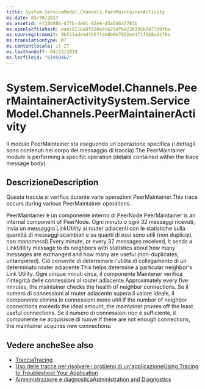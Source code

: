```yaml
---
title: System.ServiceModel.Channels.PeerMaintainerActivity
ms.date: 03/30/2017
ms.assetid: ef28d086-d7fb-4e81-82e9-45a54647783b
ms.openlocfilehash: ea4c8110a8f820e0c6204fbd22b3d5b747709fba
ms.sourcegitcommit: 9b552addadfb57fab0b9e7852ed4f1f1b8a42f8e
ms.translationtype: MT
ms.contentlocale: it-IT
ms.lasthandoff: 04/23/2019
ms.locfileid: "61950462"
---
```

# <a name="systemservicemodelchannelspeermaintaineractivity"></a><span data-ttu-id="7fb3c-102">System.ServiceModel.Channels.PeerMaintainerActivity</span><span class="sxs-lookup"><span data-stu-id="7fb3c-102">System.ServiceModel.Channels.PeerMaintainerActivity</span></span>
<span data-ttu-id="7fb3c-103">Il modulo PeerMaintainer sta eseguendo un'operazione specifica (i dettagli sono contenuti nel corpo del messaggio di traccia).</span><span class="sxs-lookup"><span data-stu-id="7fb3c-103">The PeerMaintainer module is performing a specific operation (details contained within the trace message body).</span></span>  
  
## <a name="description"></a><span data-ttu-id="7fb3c-104">Descrizione</span><span class="sxs-lookup"><span data-stu-id="7fb3c-104">Description</span></span>  
 <span data-ttu-id="7fb3c-105">Questa traccia si verifica durante varie operazioni PeerMaintainer.</span><span class="sxs-lookup"><span data-stu-id="7fb3c-105">This trace occurs during various PeerMaintainer operations.</span></span>  
  
 <span data-ttu-id="7fb3c-106">PeerMaintainer è un componente interno di PeerNode.</span><span class="sxs-lookup"><span data-stu-id="7fb3c-106">PeerMaintainer is an internal component of PeerNode.</span></span> <span data-ttu-id="7fb3c-107">Ogni minuto o ogni 32 messaggi ricevuti, invia un messaggio LinkUtility ai router adiacenti con le statistiche sulla quantità di messaggi scambiati e su quanti di essi sono utili (non duplicati, non manomessi).</span><span class="sxs-lookup"><span data-stu-id="7fb3c-107">Every minute, or every 32 messages received, it sends a LinkUtility message to its neighbors with statistics about how many messages are exchanged and how many are useful (non-duplicates, untampered).</span></span> <span data-ttu-id="7fb3c-108">Ciò consente di determinare l'utilità di collegamento di un determinato router adiacente.</span><span class="sxs-lookup"><span data-stu-id="7fb3c-108">This helps determine a particular neighbor's Link Utility.</span></span> <span data-ttu-id="7fb3c-109">Ogni cinque minuti circa, il componente Maintener verifica l'integrità delle connessioni al router adiacente.</span><span class="sxs-lookup"><span data-stu-id="7fb3c-109">Approximately every five minutes, the maintainer checks the health of neighbor connections.</span></span> <span data-ttu-id="7fb3c-110">Se il numero di connessioni al router adiacente supera il valore ideale, il componente elimina le connessioni meno utili.</span><span class="sxs-lookup"><span data-stu-id="7fb3c-110">If the number of neighbor connections exceeds the ideal amount, the maintainer prunes off the least useful connections.</span></span> <span data-ttu-id="7fb3c-111">Se il numero di connessioni non è sufficiente, il componente ne acquisisce di nuove.</span><span class="sxs-lookup"><span data-stu-id="7fb3c-111">If there are not enough connections, the maintainer acquires new connections.</span></span>  
  
## <a name="see-also"></a><span data-ttu-id="7fb3c-112">Vedere anche</span><span class="sxs-lookup"><span data-stu-id="7fb3c-112">See also</span></span>

- [<span data-ttu-id="7fb3c-113">Traccia</span><span class="sxs-lookup"><span data-stu-id="7fb3c-113">Tracing</span></span>](../../../../../docs/framework/wcf/diagnostics/tracing/index.md)
- [<span data-ttu-id="7fb3c-114">Uso delle tracce per risolvere i problemi di un'applicazione</span><span class="sxs-lookup"><span data-stu-id="7fb3c-114">Using Tracing to Troubleshoot Your Application</span></span>](../../../../../docs/framework/wcf/diagnostics/tracing/using-tracing-to-troubleshoot-your-application.md)
- [<span data-ttu-id="7fb3c-115">Amministrazione e diagnostica</span><span class="sxs-lookup"><span data-stu-id="7fb3c-115">Administration and Diagnostics</span></span>](../../../../../docs/framework/wcf/diagnostics/index.md)
